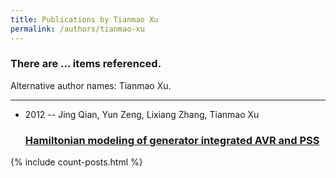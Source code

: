 ```yaml
---
title: Publications by Tianmao Xu
permalink: /authors/tianmao-xu
---
```


<h3 id="number-posts">There are ... items referenced.</h3>
<p id='info-authors'>Alternative author names: Tianmao Xu.</p>
<hr />
<ul class="post-list">
<li><span class='post-meta'>2012 -- Jing Qian, Yun Zeng, Lixiang Zhang, Tianmao Xu</span><h3><a class='post-link' href="{{ site.baseurl }}/hamiltonian-modeling-of-generator-integrated-avr-and-pss">Hamiltonian modeling of generator integrated AVR and PSS</a></h3></li>

</ul>
{% include count-posts.html %}
